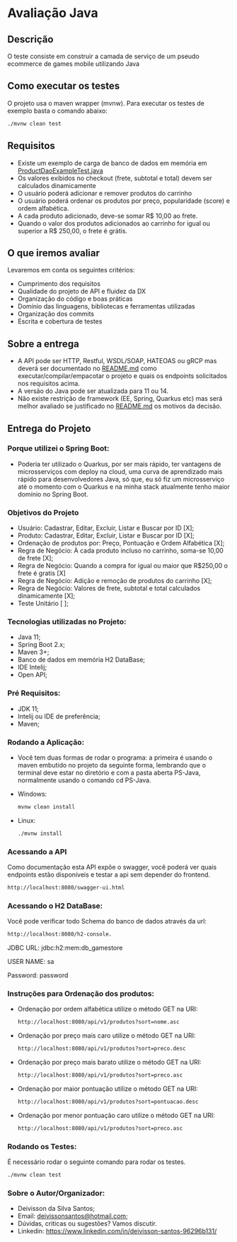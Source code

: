 # Avaliação Java


## Descrição

  O teste consiste em construir a camada de serviço de um pseudo ecommerce de games mobile utilizando Java

## Como executar os testes
  
  O projeto usa o maven wrapper (mvnw).
  Para executar os testes de exemplo basta o comando abaixo:
  ```sh
  ./mvnw clean test
  ```

## Requisitos

  - Existe um exemplo de carga de banco de dados em memória em [ProductDaoExampleTest.java](./src/test/java/br/com/supera/game/store/ProductDaoExampleTest.java)
  - Os valores exibidos no checkout (frete, subtotal e total) devem ser calculados dinamicamente
  - O usuário poderá adicionar e remover produtos do carrinho
  - O usuário poderá ordenar os produtos por preço, popularidade (score) e ordem alfabética.
  - A cada produto adicionado, deve-se somar R$ 10,00 ao frete.
  - Quando o valor dos produtos adicionados ao carrinho for igual ou superior a R$ 250,00, o frete é grátis.

## O que iremos avaliar

Levaremos em conta os seguintes critérios:

  - Cumprimento dos requisitos
  - Qualidade do projeto de API e fluidez da DX
  - Organização do código e boas práticas
  - Domínio das linguagens, bibliotecas e ferramentas utilizadas
  - Organização dos commits
  - Escrita e cobertura de testes

## Sobre a entrega

  - A API pode ser HTTP, Restful, WSDL/SOAP, HATEOAS ou gRCP mas deverá ser documentado no [README.md](./README.md) como executar/compilar/empacotar o projeto e quais os endpoints solicitados nos requisitos acima. 
  - A versão do Java pode ser atualizada para 11 ou 14.
  - Não existe restrição de framework (EE, Spring, Quarkus etc) mas será melhor avaliado se justificado no [README.md](./README.md) os motivos da decisão.

## Entrega do Projeto

### Porque utilizei o Spring Boot:
- Poderia ter utilizado o Quarkus, por ser mais rápido, ter vantagens de microsserviços com deploy na cloud, uma curva de aprendizado mais rápido para desenvolvedores Java, 
só que, eu só fiz um microsserviço até o momento com o Quarkus e na minha stack atualmente tenho maior domínio no Spring Boot.

### Objetivos do Projeto
- Usuário: Cadastrar, Editar, Excluir, Listar e Buscar por ID [X];
- Produto: Cadastrar, Editar, Excluir, Listar e Buscar por ID [X];
- Ordenação de produtos por: Preço, Pontuação e Ordem Alfabética [X];
- Regra de Negócio: À cada produto incluso no carrinho, soma-se 10,00 de frete [X];
- Regra de Negócio: Quando a compra for igual ou maior que R$250,00 o frete é gratis [X]
- Regra de Negócio: Adição e remoção de produtos do carrinho [X];
- Regra de Negócio: Valores de frete, subtotal e total calculados dinamicamente [X];
- Teste Unitário [ ];

### Tecnologias utilizadas no Projeto:
- Java 11;
- Spring Boot 2.x;
- Maven 3+;
- Banco de dados em memória H2 DataBase;
- IDE Intelij;
- Open API;

### Pré Requisitos:
- JDK 11;
- Intelij ou IDE de preferência;
- Maven;

### Rodando a Aplicação: 
- Você tem duas formas de rodar o programa: a primeira é usando o maven embutido no projeto da seguinte forma, lembrando que o terminal deve estar no diretório e com a pasta aberta PS-Java, 
normalmente usando o comando cd PS-Java.


- Windows:
  ```sh
  mvnw clean install
  ```
- Linux:
  ```sh
  ./mvnw install
  ```
  
### Acessando a API
Como documentação esta API expõe o swagger, você poderá ver quais endpoints estão disponíveis e testar a api sem depender do frontend.
  ```sh
http://localhost:8080/swagger-ui.html
  ```

### Acessando o H2 DataBase:
Você pode verificar todo Schema do banco de dados através da url: 
  ```sh
http://localhost:8080/h2-console.
  ```
  
JDBC URL: jdbc:h2:mem:db_gamestore

USER NAME: sa

Password: password

### Instruções para Ordenação dos produtos:
- Ordenação por ordem alfabética utilize o método GET na URI:
  ```sh
  http://localhost:8080/api/v1/produtos?sort=nome.asc
  ```
- Ordenação por preço mais caro utilize o método GET na URI:
  ```sh
  http://localhost:8080/api/v1/produtos?sort=preco.desc
  ```
- Ordenação por preço mais barato utilize o método GET na URI:
  ```sh
  http://localhost:8080/api/v1/produtos?sort=preco.asc
  ```
- Ordenação por maior pontuação utilize o método GET na URI:
  ```sh
  http://localhost:8080/api/v1/produtos?sort=pontuacao.desc
  ```
- Ordenação por menor pontuação caro utilize o método GET na URI:
  ```sh
  http://localhost:8080/api/v1/produtos?sort=preco.asc
  ```
  

### Rodando os Testes:

É necessário rodar o seguinte comando para rodar os testes.

  ```sh
  ./mvnw clean test
  ```

### Sobre o Autor/Organizador: 
- Deivisson da Silva Santos;
- Email: deivissonsantos@hotmail.com;
- Dúvidas, criticas ou sugestões? Vamos discutir. 
- Linkedin: https://www.linkedin.com/in/deivisson-santos-96296b131/

